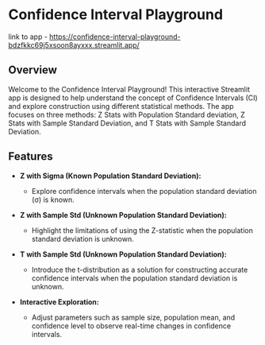 # Confidence Interval Playground
link to app - https://confidence-interval-playground-bdzfkkc69j5xsoon8ayxxx.streamlit.app/


## Overview

Welcome to the Confidence Interval Playground! This interactive Streamlit app is designed to help understand the concept of Confidence Intervals (CI) and explore construction using different statistical methods. The app focuses on three methods: Z Stats with Population Standard deviation, Z Stats with Sample Standard Deviation, and T Stats with Sample Standard Deviation.

## Features

- **Z with Sigma (Known Population Standard Deviation):**
  - Explore confidence intervals when the population standard deviation (σ) is known.
  
- **Z with Sample Std (Unknown Population Standard Deviation):**
  - Highlight the limitations of using the Z-statistic when the population standard deviation is unknown.
  
- **T with Sample Std (Unknown Population Standard Deviation):**
  - Introduce the t-distribution as a solution for constructing accurate confidence intervals when the population standard deviation is unknown.

- **Interactive Exploration:**
  - Adjust parameters such as sample size, population mean, and confidence level to observe real-time changes in confidence intervals.



